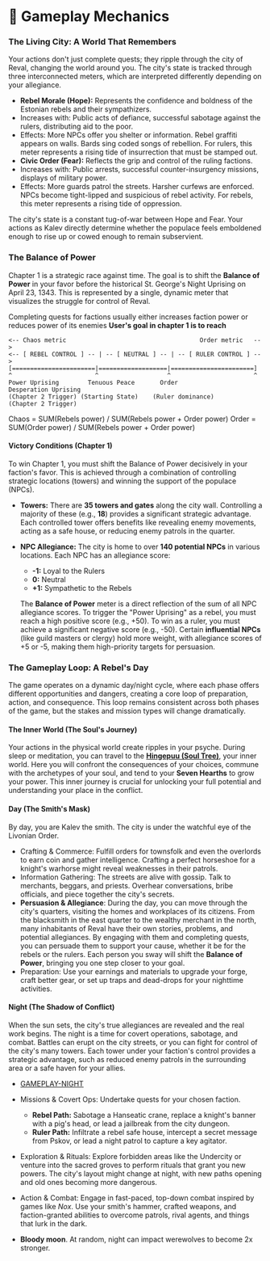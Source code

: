 # 🧙 Gameplay Mechanics

### The Living City: A World That Remembers
Your actions don't just complete quests; they ripple through the city of Reval, changing the world around you. The city's state is tracked through three interconnected meters, which are interpreted differently depending on your allegiance.

- **Rebel Morale (Hope):** Represents the confidence and boldness of the Estonian rebels and their sympathizers.
- Increases with: Public acts of defiance, successful sabotage against the rulers, distributing aid to the poor.
- Effects: More NPCs offer you shelter or information. Rebel graffiti appears on walls. Bards sing coded songs of rebellion. For rulers, this meter represents a rising tide of insurrection that must be stamped out.
- **Civic Order (Fear):** Reflects the grip and control of the ruling factions.
- Increases with: Public arrests, successful counter-insurgency missions, displays of military power.
- Effects: More guards patrol the streets. Harsher curfews are enforced. NPCs become tight-lipped and suspicious of rebel activity. For rebels, this meter represents a rising tide of oppression.

The city's state is a constant tug-of-war between Hope and Fear. Your actions as Kalev directly determine whether the populace feels emboldened enough to rise up or cowed enough to remain subservient.

### The Balance of Power
Chapter 1 is a strategic race against time. The goal is to shift the **Balance of Power** in your favor before the historical St. George's Night Uprising on April 23, 1343. This is represented by a single, dynamic meter that visualizes the struggle for control of Reval.

Completing quests for factions usually either increases faction power or reduces power of its enemies
**User's goal in chapter 1 is to reach**

```
<-- Chaos metric                                     Order metric   -->
<-- [ REBEL CONTROL ] -- | -- [ NEUTRAL ] -- | -- [ RULER CONTROL ] -->
[=======================|===================|=======================]
^                       ^                   ^                       ^
Power Uprising        Tenuous Peace       Order                 Desperation Uprising
(Chapter 2 Trigger) (Starting State)    (Ruler dominance)       (Chapter 2 Trigger)
```

Chaos = SUM(Rebels power) / SUM(Rebels power + Order power)
Order = SUM(Order power) / SUM(Rebels power + Order power)

#### Victory Conditions (Chapter 1)
To win Chapter 1, you must shift the Balance of Power decisively in your faction's favor. This is achieved through a combination of controlling strategic locations (towers) and winning the support of the populace (NPCs).

- **Towers:** There are **35 towers and gates** along the city wall. Controlling a majority of these (e.g., **18**) provides a significant strategic advantage. Each controlled tower offers benefits like revealing enemy movements, acting as a safe house, or reducing enemy patrols in the quarter.

- **NPC Allegiance:** The city is home to over **140 potential NPCs** in various locations. Each NPC has an allegiance score:
    - **-1:** Loyal to the Rulers
    - **0:** Neutral
    - **+1:** Sympathetic to the Rebels
    
    The **Balance of Power** meter is a direct reflection of the sum of all NPC allegiance scores. To trigger the "Power Uprising" as a rebel, you must reach a high positive score (e.g., +50). To win as a ruler, you must achieve a significant negative score (e.g., -50). Certain **influential NPCs** (like guild masters or clergy) hold more weight, with allegiance scores of +5 or -5, making them high-priority targets for persuasion.



### The Gameplay Loop: A Rebel's Day
The game operates on a dynamic day/night cycle, where each phase offers different opportunities and dangers, creating a core loop of preparation, action, and consequence. This loop remains consistent across both phases of the game, but the stakes and mission types will change dramatically.

#### The Inner World (The Soul's Journey)
Your actions in the physical world create ripples in your psyche. During sleep or meditation, you can travel to the **[Hingepuu (Soul Tree)](character/PSYCHE.md)**, your inner world. Here you will confront the consequences of your choices, commune with the archetypes of your soul, and tend to your **Seven Hearths** to grow your power. This inner journey is crucial for unlocking your full potential and understanding your place in the conflict.

#### Day (The Smith's Mask)
By day, you are Kalev the smith. The city is under the watchful eye of the Livonian Order.
- Crafting & Commerce: Fulfill orders for townsfolk and even the overlords to earn coin and gather intelligence. Crafting a perfect horseshoe for a knight's warhorse might reveal weaknesses in their patrols.
- Information Gathering: The streets are alive with gossip. Talk to merchants, beggars, and priests. Overhear conversations, bribe officials, and piece together the city's secrets.
- **Persuasion & Allegiance**: During the day, you can move through the city's quarters, visiting the homes and workplaces of its citizens. From the blacksmith in the east quarter to the wealthy merchant in the north, many inhabitants of Reval have their own stories, problems, and potential allegiances. By engaging with them and completing quests, you can persuade them to support your cause, whether it be for the rebels or the rulers. Each person you sway will shift the **Balance of Power**, bringing you one step closer to your goal.
- Preparation: Use your earnings and materials to upgrade your forge, craft better gear, or set up traps and dead-drops for your nighttime activities.

#### Night (The Shadow of Conflict)
When the sun sets, the city's true allegiances are revealed and the real work begins. The night is a time for covert operations, sabotage, and combat. Battles can erupt on the city streets, or you can fight for control of the city's many towers. Each tower under your faction's control provides a strategic advantage, such as reduced enemy patrols in the surrounding area or a safe haven for your allies.
- [GAMEPLAY-NIGHT](./GAMEPLAY-NIGHT.md)
- Missions & Covert Ops: Undertake quests for your chosen faction.
    - **Rebel Path:** Sabotage a Hanseatic crane, replace a knight's banner with a pig's head, or lead a jailbreak from the city dungeon.
    - **Ruler Path:** Infiltrate a rebel safe house, intercept a secret message from Pskov, or lead a night patrol to capture a key agitator.
- Exploration & Rituals: Explore forbidden areas like the Undercity or venture into the sacred groves to perform rituals that grant you new powers. The city's layout might change at night, with new paths opening and old ones becoming more dangerous.
- Action & Combat: Engage in fast-paced, top-down combat inspired by games like *Nox*. Use your smith's hammer, crafted weapons, and faction-granted abilities to overcome patrols, rival agents, and things that lurk in the dark.

- **Bloody moon**. At random, night can impact werewolves to become 2x stronger.

